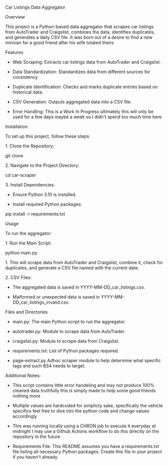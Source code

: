 Car Listings Data Aggregator

Overview

This project is a Python-based data aggregator that scrapes car listings from AutoTrader and Craigslist, combines the data, identifies duplicates, and generates a daily CSV file. It was born out of a desire to find a new minivan for a good friend after his wife totaled theirs 

Features

- Web Scraping: Extracts car listings data from AutoTrader and Craigslist.

- Data Standardization: Standardizes data from different sources for consistency.

- Duplicate Identification: Checks and marks duplicate entries based on historical data.

- CSV Generation: Outputs aggregated data into a CSV file.

- Error Handling: This is a Work In Progress ultimately this will only be used for a few days maybe a week so I didn't spend too much time here 

Installation

To set up this project, follow these steps:

1\. Clone the Repository:

git clone 

2\. Navigate to the Project Directory:

cd car-scraper

3\. Install Dependencies:

- Ensure Python 3.10 is installed.

- Install required Python packages:

pip install -r requirements.txt

Usage

To run the aggregator:

1\. Run the Main Script:

python main.py

1\. This will scrape data from AutoTrader and Craigslist, combine it, check for duplicates, and generate a CSV file named with the current date.

2\. CSV Files:

- The aggregated data is saved in YYYY-MM-DD_car_listings.csv.

- Malformed or unexpected data is saved in YYYY-MM-DD_car_listings_invalid.csv.

Files and Directories

- main.py: The main Python script to run the aggregator.

- autotrader.py: Module to scrape data from AutoTrader.

- craigslist.py: Module to scrape data from Craigslist.

- requirements.txt: List of Python packages required.

- page-extract.py Adhoc scraper module to help determine what specific tags and such BS4 needs to target. 


Additional Notes:

- This script contains little error handeling and may not produce 100% cleaned data truthfully this is simply made to help some good friends nothing more 

- Multiple values are hardcoded for simplicty sake, specifically the vehicle specifics feel free to dive into the python code and change values accordingly

- This was running locally using a CHRON job to execute it everyday at midnight I may use a Github Actions workflow to do this directly on the repository in the future 

- Requirements File: This README assumes you have a requirements.txt file listing all necessary Python packages. Create this file in your project if you haven't already.

